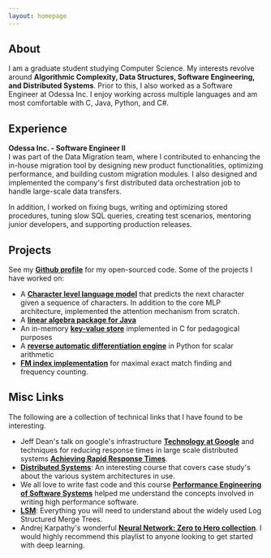 ```yaml
---
layout: homepage
---
```


## About
I am a graduate student studying Computer Science. My interests revolve around **Algorithmic Complexity, Data Structures, Software Engineering, and Distributed Systems**. Prior to this, I also worked as a Software Engineer at Odessa Inc. I enjoy working across multiple languages and am most comfortable with C, Java, Python, and C#.

## Experience
**Odessa Inc. - Software Engineer II**  
I was part of the Data Migration team, where I contributed to enhancing the in-house migration tool by designing new product functionalities, optimizing performance, and building custom migration modules. I also designed and implemented the company's first distributed data orchestration job to handle large-scale data transfers.

In addition, I worked on fixing bugs, writing and optimizing stored procedures, tuning slow SQL queries, creating test scenarios, mentoring junior developers, and supporting production releases.

## Projects

See my **[Github profile](https://github.com/nithinbharathi)** for my open-sourced code. Some of the projects I have worked on: 

- A **[Character level language model](https://github.com/nithinbharathi/wordgen)** that predicts the next character given a sequence of characters. In addition to the core MLP architecture, implemented the attention mechanism from scratch.  
- A **[linear algebra package for Java](https://github.com/nithinbharathi/JMatrix)**  
- An in-memory **[key-value store](https://github.com/nithinbharathi/kv_store)** implemented in C for pedagogical purposes 
- A **[reverse automatic differentiation engine](https://github.com/nithinbharathi/Scalargrad)** in Python for scalar arithmetic
- **[FM index implementation](https://github.com/nithinbharathi/pattern-matching-suite)** for maximal exact match finding and frequency counting.   

## Misc Links
The following are a collection of technical links that I have found to be interesting.

- Jeff Dean's talk on google's infrastructure **[Technology at Google](https://www.youtube.com/watch?v=modXC5IWTJI)** and techniques for reducing response times in large scale distributed systems **[Achieving Rapid Response Times](https://www.youtube.com/watch?v=1-3Ahy7Fxsc)**.
- **[Distributed Systems](https://www.youtube.com/watch?v=cQP8WApzIQQ&list=PL4YhK0pT0ZhXTRSAYHAgBcJkhlM2hlhw3)**: An interesting course that covers case study's about the various system architectures in use.
- We all love to write fast code and this course **[Performance Engineering of Software Systems](https://www.youtube.com/watch?v=o7h_sYMk_oc&list=PLUl4u3cNGP63VIBQVWguXxZZi0566y7Wf)** helped me understand the concepts involved in writing high performance software.
- **[LSM](https://engineering.linkedin.com/distributed-systems/log-what-every-software-engineer-should-know-about-real-time-datas-unifying)**: Everything you will need to understand about the widely used Log Structured Merge Trees.
- Andrej Karpathy's wonderful **[Neural Network: Zero to Hero collection](https://www.youtube.com/playlist?list=PLAqhIrjkxbuWI23v9cThsA9GvCAUhRvKZ)**. I would highly recommend this playlist to anyone looking to get started with deep learning.

<!--## Publications

- **[Feb. 2020]** Our paper about incremental learning is accepted to CVPR 2020.
- **[Feb. 2020]** We will host the ACM Multimedia Asia 2020 conference in Singapore!
- **[Sept. 2019]** Our paper about few-shot learning is accepted to NeurIPS 2019.
- **[Mar. 2019]** Our paper about few-shot learning is accepted to CVPR 2019.
-->

<!--{% include_relative _includes/publications.md %}-->
